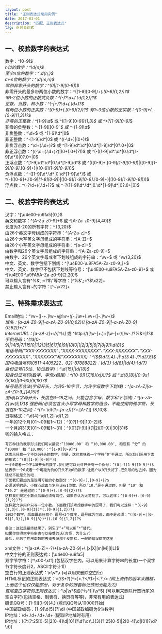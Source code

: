 ```yaml
---
layout: post
title: "正则表达式常用实例"
date: 2017-03-01 
description: "匹配、正则表达式"
tag: 正则表达式
---  
```


## 一、校验数字的表达式

数字：^[0-9]*$  
n位的数字：^\d{n}$  
至少n位的数字：^\d{n,}$  
m-n位的数字：^\d{m,n}$  
零和非零开头的数字：^(0|[1-9][0-9]*)$  
非零开头的最多带两位小数的数字：^([1-9][0-9]*)+(.[0-9]{1,2})?$  
带1-2位小数的正数或负数：^(\-)?\d+(\.\d{1,2})?$  
正数、负数、和小数：^(\-|\+)?\d+(\.\d+)?$  
有两位小数的正实数：^[0-9]+(.[0-9]{2})?$
有1~3位小数的正实数：^[0-9]+(.[0-9]{1,3})?$  
非零的正整数：^[1-9]\d*$ 或 ^([1-9][0-9]*){1,3}$ 或 ^\+?[1-9][0-9]*$  
非零的负整数：^\-[1-9][]0-9″*$ 或 ^-[1-9]\d*$  
非负整数：^\d+$ 或 ^[1-9]\d*|0$  
非正整数：^-[1-9]\d*|0$ 或 ^((-\d+)|(0+))$  
非负浮点数：^\d+(\.\d+)?$ 或 ^[1-9]\d*\.\d*|0\.\d*[1-9]\d*|0?\.0+|0$  
非正浮点数：^((-\d+(\.\d+)?)|(0+(\.0+)?))$ 或 ^(-([1-9]\d*\.\d*|0\.\d*[1-9]\d*))|0?\.0+|0$  
正浮点数：^[1-9]\d*\.\d*|0\.\d*[1-9]\d*$ 或 ^(([0-9]+\.[0-9]*[1-9][0-9]*)|([0-9]*[1-9][0-9]*\.[0-9]+)|([0-9]*[1-9][0-9]*))$  
负浮点数：^-([1-9]\d*\.\d*|0\.\d*[1-9]\d*)$ 或   
^(-(([0-9]+\.[0-9]*[1-9][0-9]*)|([0-9]*[1-9][0-9]*\.[0-9]+)|([0-9]*[1-9][0-9]*)))$  
浮点数：^(-?\d+)(\.\d+)?$ 或 ^-?([1-9]\d*\.\d*|0\.\d*[1-9]\d*|0?\.0+|0)$  

## 二、校验字符的表达式

汉字：^[\u4e00-\u9fa5]{0,}$  
英文和数字：^[A-Za-z0-9]+$ 或 ^[A-Za-z0-9]{4,40}$  
长度为3-20的所有字符：^.{3,20}$  
由26个英文字母组成的字符串：^[A-Za-z]+$  
由26个大写英文字母组成的字符串：^[A-Z]+$  
由26个小写英文字母组成的字符串：^[a-z]+$  
由数字和26个英文字母组成的字符串：^[A-Za-z0-9]+$  
由数字、26个英文字母或者下划线组成的字符串：^\w+$ 或 ^\w{3,20}$  
中文、英文、数字包括下划线：^[\u4E00-\u9FA5A-Za-z0-9_]+$  
中文、英文、数字但不包括下划线等符号：^[\u4E00-\u9FA5A-Za-z0-9]+$ 或   ^[\u4E00-\u9FA5A-Za-z0-9]{2,20}$  
可以输入含有^%&',;=?$\”等字符：[^%&',;=?$\x22]+  
禁止输入含有~的字符：[^~\x22]+  

## 三、特殊需求表达式

Email地址：^\w+([-+.]\w+)*@\w+([-.]\w+)*\.\w+([-.]\w+)*$  
域名：[a-zA-Z0-9][-a-zA-Z0-9]{0,62}(/.[a-zA-Z0-9][-a-zA-Z0-9]{0,62})+/.?  
InternetURL：[a-zA-z]+://[^\s]* 或 ^http://([\w-]+\.)+[\w-]+(/[\w-./?%&=]*)?$  
手机号码：^(13[0-9]|14[5|7]|15[0|1|2|3|5|6|7|8|9]|18[0|1|2|3|5|6|7|8|9])\d{8}$  
电话号码(“XXX-XXXXXXX”、”XXXX-XXXXXXXX”、”XXX-XXXXXXX”、”XXX-XXXXXXXX”、”XXXXXXX”和”XXXXXXXX)：^($$\d{3,4}-)|\d{3.4}-)?\d{7,8}$  
国内电话号码(0511-4405222、021-87888822)：\d{3}-\d{8}|\d{4}-\d{7}  
身份证号(15位、18位数字)：^\d{15}|\d{18}$  
短身份证号码(数字、字母x结尾)：^([0-9]){7,18}(x|X)?$ 或 ^\d{8,18}|[0-9x]{8,18}|[0-9X]{8,18}?$  
帐号是否合法(字母开头，允许5-16字节，允许字母数字下划线)：^[a-zA-Z][a-zA-Z0-9_]{4,15}$  
密码(以字母开头，长度在6~18之间，只能包含字母、数字和下划线)：^[a-zA-Z]\w{5,17}$
强密码(必须包含大小写字母和数字的组合，不能使用特殊字符，长度在8-10之间)：^(?=.*\d)(?=.*[a-z])(?=.*[A-Z]).{8,10}$  
日期格式：^\d{4}-\d{1,2}-\d{1,2}  
一年的12个月(01～09和1～12)：^(0?[1-9]|1[0-2])$  
一个月的31天(01～09和1～31)：^((0?[1-9])|((1|2)[0-9])|30|31)$  
钱的输入格式：  

    有四种钱的表示形式我们可以接受:”10000.00″ 和 “10,000.00″, 和没有 “分” 的 “10000″ 和 “10,000″：^[1-9][0-9]*$  
    这表示任意一个不以0开头的数字，但是，这也意味着一个字符”0″不通过，所以我们采用下面的形式：^(0|[1-9][0-9]*)$  
    一个0或者一个不以0开头的数字.我们还可以允许开头有一个负号：^(0|-?[1-9][0-9]*)$  
    这表示一个0或者一个可能为负的开头不为0的数字.让用户以0开头好了.把负号的也去掉，因为钱总不能是负的吧.  
    下面我们要加的是说明可能的小数部分：^[0-9]+(.[0-9]+)?$
    必须说明的是，小数点后面至少应该有1位数，所以”10.”是不通过的，但是 “10″ 和 “10.2″ 是通过的：^[0-9]+(.[0-9]{2})?$  
    这样我们规定小数点后面必须有两位，如果你认为太苛刻了，可以这样：^[0-9]+(.[0-9]{1,2})?$  
    这样就允许用户只写一位小数。下面我们该考虑数字中的逗号了，我们可以这样：^[0-9]{1,3}(,[0-9]{3})*(.[0-9]{1,2})?$  
    1到3个数字，后面跟着任意个 逗号+3个数字，逗号成为可选，而不是必须：^([0-9]+|[0-9]{1,3}(,[0-9]{3})*)(.[0-9]{1,2})?$  

    备注：这就是最终结果了，别忘了”+”可以用”*”替代。  
    如果你觉得空字符串也可以接受的话(奇怪，为什么?)  
    最后，别忘了在用函数时去掉去掉那个反斜杠，一般的错误都在这里  

xml文件：^([a-zA-Z]+-?)+[a-zA-Z0-9]+\\.[x|X][m|M][l|L]$  
中文字符的正则表达式：[\u4e00-\u9fa5]  
双字节字符：[^\x00-\xff] (包括汉字在内，可以用来计算字符串的长度(一个双字节字符长度计2，ASCII字符计1))  
空白行的正则表达式：\n\s*\r (可以用来删除空白行)  
HTML标记的正则表达式：<(\S*?)[^>]*>.*?</\1>|<.*? /> (网上流传的版本太糟糕，上面这个也仅仅能部分，对于复杂的嵌套标记依旧无能为力)  
首尾空白字符的正则表达式：^\s*|\s*$或(^\s*)|(\s*$) (可以用来删除行首行尾的空白字符(包括空格、制表符、换页符等等)，非常有用的表达式)  
腾讯QQ号：[1-9][0-9]{4,} (腾讯QQ号从10000开始)  
中国邮政编码：[1-9]\d{5}(?!\d) (中国邮政编码为6位数字)  
IP地址：\d+\.\d+\.\d+\.\d+ (提取IP地址时有用)  
IP地址：((?:(?:25[0-5]|2[0-4]\\d|[01]?\\d?\\d)\\.){3}(?:25[0-5]|2[0-4]\\d|[01]?\\d?\\d))  